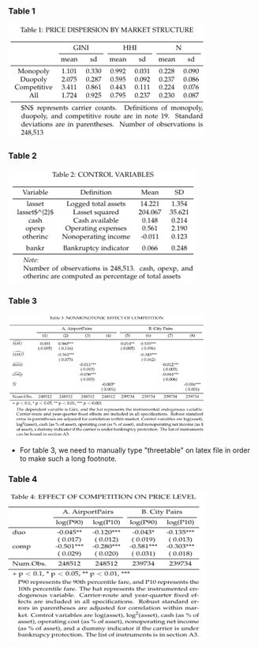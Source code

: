 ### Table 1

[<img src="./Results/Table1.png" title="Table 1" alt="Table 1" width="400.3" height="231"/>](./Table1.R)


### Table 2

[<img src="./Results/Table2.png" title="Table 2" alt="Table 2" width="380.3" height="231"/>](./Table2.R)

### Table 3

[<img src="./Results/Table3.png" title="Table 3" alt="Table 3" width="400.3" height="251"/>](./Table3.R)
- For table 3, we need to manually type "threetable" on latex file in order to make such a long footnote.

### Table 4

[<img src="./Results/Table4.png" title="Table 4" alt="Table 4" width="400.3" height="301"/>](./Table4.R)